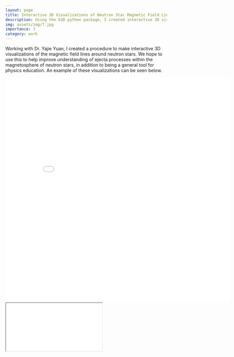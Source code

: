 ```yaml
---
layout: page
title: Interactive 3D Visualizations of Neutron Star Magnetic Field Lines
description: Using the k3D python package, I created interactive 3D visualizations of the magnetic field lines from Dr. Yajie Yuan's neutron star simulations.
img: assets/img/7.jpg
importance: 3
category: work
---
```

Working with Dr. Yajie Yuan, I created a procedure to make interactive 3D visualizations of the magnetic field lines around neutron stars. We hope to use this to help improve understanding of ejecta processes within the magnetosphere of neutron stars, in addition to being a general tool for physics education. An example of these visualizations can be seen below.

<embed src="t40_Neutron_Star.html" type="text/html" height="700px" width="700"/> 
<iframe src="t40_Neutron_Star.html" seamless></iframe>
